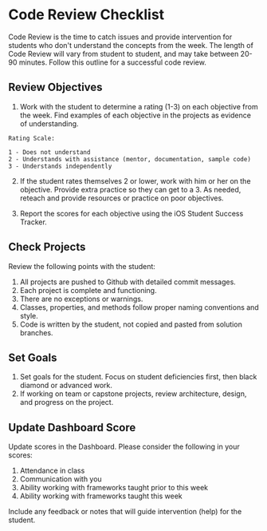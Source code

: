 # Code Review Checklist

Code Review is the time to catch issues and provide intervention for students who don't understand the concepts from the week. The length of Code Review will vary from student to student, and may take between 20-90 minutes. Follow this outline for a successful code review.

## Review Objectives

1. Work with the student to determine a rating (1-3) on each objective from the week. Find examples of each objective in the projects as evidence of understanding.

  ```
  Rating Scale:
  
  1 - Does not understand
  2 - Understands with assistance (mentor, documentation, sample code)
  3 - Understands independently
  ```

2. If the student rates themselves 2 or lower, work with him or her on the objective. Provide extra practice so they can get to a 3. As needed, reteach and provide resources or practice on poor objectives.

3. Report the scores for each objective using the iOS Student Success Tracker.

## Check Projects

Review the following points with the student:

1. All projects are pushed to Github with detailed commit messages.
2. Each project is complete and functioning.
3. There are no exceptions or warnings.
4. Classes, properties, and methods follow proper naming conventions and style.
5. Code is written by the student, not copied and pasted from solution branches.

## Set Goals

1. Set goals for the student. Focus on student deficiencies first, then black diamond or advanced work.
2. If working on team or capstone projects, review architecture, design, and progress on the project.

## Update Dashboard Score

Update scores in the Dashboard. Please consider the following in your scores:

1. Attendance in class
2. Communication with you
3. Ability working with frameworks taught prior to this week
4. Ability working with frameworks taught this week

Include any feedback or notes that will guide intervention (help) for the student.
